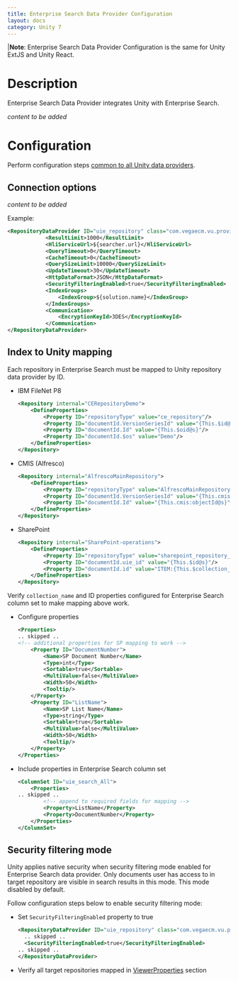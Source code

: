 ```yaml
---
title: Enterprise Search Data Provider Configuration
layout: docs
category: Unity 7
---
```

|**Note**: Enterprise Search Data Provider Configuration is the same for Unity ExtJS and Unity React. 

# Description

Enterprise Search Data Provider integrates Unity with Enterprise Search. 

*content to be added*

# Configuration

Perform configuration steps [common to all Unity data providers](../repository-data-providers.md#common-steps-to-configure-data-provider).   

## Connection options

*content to be added*  

Example:

```xml
<RepositoryDataProvider ID="uie_repository" class="com.vegaecm.vu.providers.uie.hli.Provider">
            <ResultLimit>1000</ResultLimit>
            <HliServiceUrl>${searcher.url}</HliServiceUrl>
            <QueryTimeout>0</QueryTimeout>
            <CacheTimeout>0</CacheTimeout>
            <QuerySizeLimit>10000</QuerySizeLimit>
            <UpdateTimeout>30</UpdateTimeout>
            <HttpDataFormat>JSON</HttpDataFormat>
            <SecurityFilteringEnabled>true</SecurityFilteringEnabled>
            <IndexGroups>
                <IndexGroup>${solution.name}</IndexGroup>
            </IndexGroups>
            <Communication>
                <EncryptionKeyId>3DES</EncryptionKeyId>
            </Communication>
</RepositoryDataProvider>
```

## Index to Unity mapping

Each repository in Enterprise Search must be mapped to Unity repository data provider by ID. 

- IBM FileNet P8  
    
    ```xml
    <Repository internal="CERepositoryDemo">                    
        <DefineProperties>                        
            <Property ID="repositoryType" value="ce_repository"/>						
            <Property ID="documentId.VersionSeriesId" value="{This.$id@s}"/>                        
            <Property ID="documentId.Id" value="{This.$oid@s}"/>                        
            <Property ID="documentId.$os" value="Demo"/>                    
        </DefineProperties>                
    </Repository>  
    ```

- CMIS (Alfresco)
      
    ```xml
    <Repository internal="AlfrescoMainRepository">                    
        <DefineProperties>                        
            <Property ID="repositoryType" value="AlfrescoMainRepository"/>						
            <Property ID="documentId.VersionSeriesId" value="{This.cmis:versionSeriesId@s}"/>						
            <Property ID="documentId.Id" value="{This.cmis:objectId@s}"/>                    
        </DefineProperties>               
    </Repository> 
    ```

- SharePoint
        
    ```xml
    <Repository internal="SharePoint-operations">
        <DefineProperties>
            <Property ID="repositoryType" value="sharepoint_repository_operations"/>
            <Property ID="documentId.uie_id" value="{This.$id@s}"/>
            <Property ID="documentId.id" value="ITEM:{This.$collection_name@s}\{This.ID@i}"/>
        </DefineProperties>
    </Repository>
    ```

Verify `collection_name` and ID properties configured for Enterprise Search column set to make mapping above work.
 
- Configure properties
        
    ```xml
    <Properties>
    .. skipped ..
    <!-- additional properties for SP mapping to work -->
        <Property ID="DocumentNumber">
            <Name>SP Document Number</Name>
            <Type>int</Type>
            <Sortable>true</Sortable>
            <MultiValue>false</MultiValue>
            <Width>50</Width>
            <Tooltip/>
        </Property>
        <Property ID="ListName">
            <Name>SP List Name</Name>
            <Type>string</Type>
            <Sortable>true</Sortable>
            <MultiValue>false</MultiValue>
            <Width>50</Width>
            <Tooltip/>
        </Property>
    </Properties>
    ```

- Include properties in Enterprise Search column set
    
    ```xml
    <ColumnSet ID="uie_search_All">
        <Properties>
    .. skipped ..
            <!-- append to required fields for mapping -->
            <Property>ListName</Property>
            <Property>DocumentNumber</Property>
        </Properties>
    </ColumnSet>
    ```

## Security filtering mode 

Unity applies native security when security filtering mode enabled for Enterprise Search data provider.
Only documents user has access to in target repository are visible in search results in this mode. 
This mode disabled by default.

Follow configuration steps below to enable security filtering mode:  

- Set `SecurityFilteringEnabled` property to true
    
    ```xml
    <RepositoryDataProvider ID="uie_repository" class="com.vegaecm.vu.providers.uie.hli.Provider">
      .. skipped ..
      <SecurityFilteringEnabled>true</SecurityFilteringEnabled>
    .. skipped ..
    </RepositoryDataProvider>
    ```

- Verify all target repositories mapped in [ViewerProperties](#index-to-unity-mapping) section
